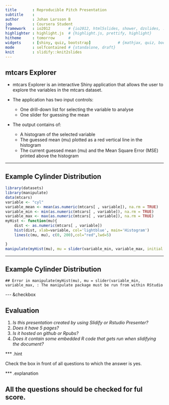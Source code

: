 ```yaml
---
title       : Reproducible Pitch Presentation
subtitle    : 
author      : Johan Larsson B
job         : Coursera Student
framework   : io2012        # {io2012, html5slides, shower, dzslides, ...}
highlighter : highlight.js  # {highlight.js, prettify, highlight}
hitheme     : tomorrow      # 
widgets     : [shiny, quiz, bootstrap]            # {mathjax, quiz, bootstrap}
mode        : selfcontained # {standalone, draft}
knit        : slidify::knit2slides
---
```


## mtcars Explorer

- mtcars Explorer is an interactive Shiny application that allows the user to explore the variables in the mtcars dataset.

- The application has two input controls:
  - One drill-down list for selecting the variable to analyse
  - One slider for guessing the mean
  
- The output contains of:
  - A histogram of the selected variable
  - The guessed mean (mu) plotted as a red vertical line in the histogram
  - The current guessed mean (mu) and the Mean Square Error (MSE) printed above the histogram

---  

## Example Cylinder Distribution



```r
library(datasets)
library(manipulate)
data(mtcars)
variable <- "cyl"
variable_mean <- mean(as.numeric(mtcars[ , variable]), na.rm = TRUE)
variable_min <- min(as.numeric(mtcars[ , variable]), na.rm = TRUE)
variable_max <- max(as.numeric(mtcars[ , variable]), na.rm = TRUE)
myHist <- function(mu){
    dist <- as.numeric(mtcars[ , variable])
    hist(dist, xlab=variable, col='lightblue', main='Histogram')
    lines(c(mu, mu), c(0, 200),col="red",lwd=5)

}
manipulate(myHist(mu), mu = slider(variable_min, variable_max, initial = variable_mean, step = 0.5))
```

---  

## Example Cylinder Distribution


```
## Error in manipulate(myHist(mu), mu = slider(variable_min, variable_max, : The manipulate package must be run from within RStudio
```

---  &checkbox

## Evaluation

1. _Is this presentation created by using Slidify or Rstudio Presenter?_
2. _Does it have 5 pages?_
3. _Is it hosted on github or Rpubs?_
4. _Does it contain some embedded R code that gets run when slidifying the document?_

*** .hint

Check the box in front of all questions to which the answer is yes.

*** .explanation

All the questions should be checked for ful score.
---
